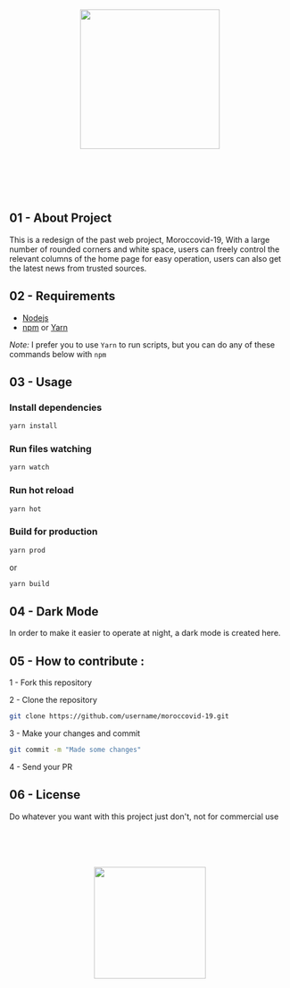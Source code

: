 
<p align="center"></br></br></br></br>
<img src="corona/assets/style/Logo-01.png" width="250px" align="middle" />
</p></br></br></br></br>


## 01 - About Project

This is a redesign of the past web project, Moroccovid-19, With a large number of rounded corners and white space, users can freely control the relevant columns of the home page for easy operation, users can also get the latest news from trusted sources.

## 02 - Requirements
+ [Nodejs](https://nodejs.org/en/)
+ [npm](https://www.npmjs.com/) or [Yarn](https://yarnpkg.com/)

*Note:* I prefer you to use `Yarn` to run scripts, but you can do any of these commands below with `npm`

## 03 - Usage
### Install dependencies
```sh
yarn install
```
### Run files watching
```sh
yarn watch
```
### Run hot reload
```sh
yarn hot
```
### Build for production
```sh
yarn prod
```
or
```sh
yarn build
```

## 04 - Dark Mode

In order to make it easier to operate at night, a dark mode is created here.


## 05 - How to contribute :

1 - Fork this repository

2 - Clone the repository

```bash
git clone https://github.com/username/moroccovid-19.git
```
3 - Make your changes and commit 
```bash
git commit -m "Made some changes"
```
4 - Send your PR

## 06 - License

Do whatever you want with this project just don't, not for commercial use


<p align="center"></br></br></br></br>
<img src="corona/assets/style/logo-2-01.png" width="200px" align="middle" />
</p>
